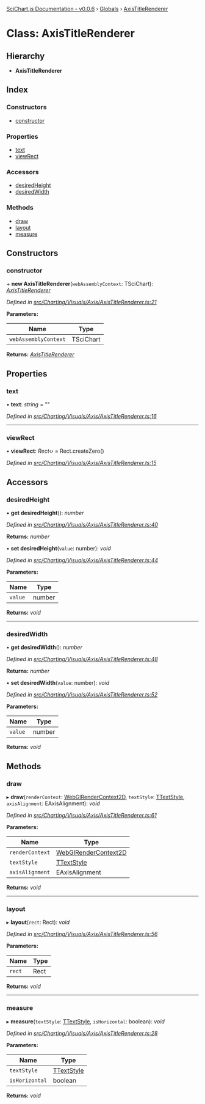 [SciChart.js Documentation - v0.0.6](../README.md) › [Globals](../globals.md) › [AxisTitleRenderer](axistitlerenderer.md)

# Class: AxisTitleRenderer

## Hierarchy

* **AxisTitleRenderer**

## Index

### Constructors

* [constructor](axistitlerenderer.md#constructor)

### Properties

* [text](axistitlerenderer.md#text)
* [viewRect](axistitlerenderer.md#viewrect)

### Accessors

* [desiredHeight](axistitlerenderer.md#desiredheight)
* [desiredWidth](axistitlerenderer.md#desiredwidth)

### Methods

* [draw](axistitlerenderer.md#draw)
* [layout](axistitlerenderer.md#layout)
* [measure](axistitlerenderer.md#measure)

## Constructors

###  constructor

\+ **new AxisTitleRenderer**(`webAssemblyContext`: TSciChart): *[AxisTitleRenderer](axistitlerenderer.md)*

*Defined in [src/Charting/Visuals/Axis/AxisTitleRenderer.ts:21](https://github.com/ABTSoftware/SciChart.Dev/blob/ff9f38d289/Web/src/SciChart/src/Charting/Visuals/Axis/AxisTitleRenderer.ts#L21)*

**Parameters:**

Name | Type |
------ | ------ |
`webAssemblyContext` | TSciChart |

**Returns:** *[AxisTitleRenderer](axistitlerenderer.md)*

## Properties

###  text

• **text**: *string* = ""

*Defined in [src/Charting/Visuals/Axis/AxisTitleRenderer.ts:16](https://github.com/ABTSoftware/SciChart.Dev/blob/ff9f38d289/Web/src/SciChart/src/Charting/Visuals/Axis/AxisTitleRenderer.ts#L16)*

___

###  viewRect

• **viewRect**: *Rect‹›* = Rect.createZero()

*Defined in [src/Charting/Visuals/Axis/AxisTitleRenderer.ts:15](https://github.com/ABTSoftware/SciChart.Dev/blob/ff9f38d289/Web/src/SciChart/src/Charting/Visuals/Axis/AxisTitleRenderer.ts#L15)*

## Accessors

###  desiredHeight

• **get desiredHeight**(): *number*

*Defined in [src/Charting/Visuals/Axis/AxisTitleRenderer.ts:40](https://github.com/ABTSoftware/SciChart.Dev/blob/ff9f38d289/Web/src/SciChart/src/Charting/Visuals/Axis/AxisTitleRenderer.ts#L40)*

**Returns:** *number*

• **set desiredHeight**(`value`: number): *void*

*Defined in [src/Charting/Visuals/Axis/AxisTitleRenderer.ts:44](https://github.com/ABTSoftware/SciChart.Dev/blob/ff9f38d289/Web/src/SciChart/src/Charting/Visuals/Axis/AxisTitleRenderer.ts#L44)*

**Parameters:**

Name | Type |
------ | ------ |
`value` | number |

**Returns:** *void*

___

###  desiredWidth

• **get desiredWidth**(): *number*

*Defined in [src/Charting/Visuals/Axis/AxisTitleRenderer.ts:48](https://github.com/ABTSoftware/SciChart.Dev/blob/ff9f38d289/Web/src/SciChart/src/Charting/Visuals/Axis/AxisTitleRenderer.ts#L48)*

**Returns:** *number*

• **set desiredWidth**(`value`: number): *void*

*Defined in [src/Charting/Visuals/Axis/AxisTitleRenderer.ts:52](https://github.com/ABTSoftware/SciChart.Dev/blob/ff9f38d289/Web/src/SciChart/src/Charting/Visuals/Axis/AxisTitleRenderer.ts#L52)*

**Parameters:**

Name | Type |
------ | ------ |
`value` | number |

**Returns:** *void*

## Methods

###  draw

▸ **draw**(`renderContext`: [WebGlRenderContext2D](webglrendercontext2d.md), `textStyle`: [TTextStyle](../globals.md#ttextstyle), `axisAlignment`: EAxisAlignment): *void*

*Defined in [src/Charting/Visuals/Axis/AxisTitleRenderer.ts:61](https://github.com/ABTSoftware/SciChart.Dev/blob/ff9f38d289/Web/src/SciChart/src/Charting/Visuals/Axis/AxisTitleRenderer.ts#L61)*

**Parameters:**

Name | Type |
------ | ------ |
`renderContext` | [WebGlRenderContext2D](webglrendercontext2d.md) |
`textStyle` | [TTextStyle](../globals.md#ttextstyle) |
`axisAlignment` | EAxisAlignment |

**Returns:** *void*

___

###  layout

▸ **layout**(`rect`: Rect): *void*

*Defined in [src/Charting/Visuals/Axis/AxisTitleRenderer.ts:56](https://github.com/ABTSoftware/SciChart.Dev/blob/ff9f38d289/Web/src/SciChart/src/Charting/Visuals/Axis/AxisTitleRenderer.ts#L56)*

**Parameters:**

Name | Type |
------ | ------ |
`rect` | Rect |

**Returns:** *void*

___

###  measure

▸ **measure**(`textStyle`: [TTextStyle](../globals.md#ttextstyle), `isHorizontal`: boolean): *void*

*Defined in [src/Charting/Visuals/Axis/AxisTitleRenderer.ts:28](https://github.com/ABTSoftware/SciChart.Dev/blob/ff9f38d289/Web/src/SciChart/src/Charting/Visuals/Axis/AxisTitleRenderer.ts#L28)*

**Parameters:**

Name | Type |
------ | ------ |
`textStyle` | [TTextStyle](../globals.md#ttextstyle) |
`isHorizontal` | boolean |

**Returns:** *void*
